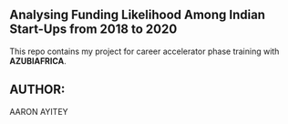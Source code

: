 ## Analysing Funding Likelihood Among Indian Start-Ups from 2018 to  2020

This repo contains my project for career accelerator phase training with **AZUBIAFRICA**.


## AUTHOR:

AARON AYITEY
